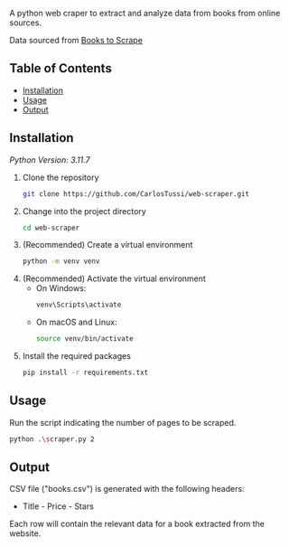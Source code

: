 A python web craper to extract and analyze data from books from online sources. 

Data sourced from [Books to Scrape](https://books.toscrape.com/)

## Table of Contents

- [Installation](#installation)
- [Usage](#usage)
- [Output](#output)

## Installation
*Python Version: 3.11.7*
1. Clone the repository
    ```sh
    git clone https://github.com/CarlosTussi/web-scraper.git
    ```
2. Change into the project directory
    ```sh
    cd web-scraper
    ```
3. (Recommended) Create a virtual environment
    ```sh
    python -m venv venv
    ```
4. (Recommended) Activate the virtual environment
    - On Windows:
      ```sh
      venv\Scripts\activate
      ```
    - On macOS and Linux:
      ```sh
      source venv/bin/activate
      ```
5. Install the required packages
    ```sh
    pip install -r requirements.txt
    ```

## Usage

Run the script indicating the number of pages to be scraped.

```sh
python .\scraper.py 2
```

## Output

CSV file ("books.csv") is generated with the following headers:
*  Title	- Price  - 	Stars

Each row will contain the relevant data for a book extracted from the website.

